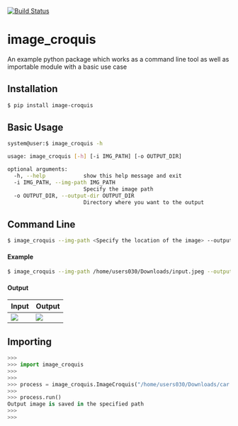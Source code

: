 [![Build Status](https://travis-ci.org/nagavenkateshgavini/image_croquis.svg?branch=master)](https://travis-ci.org/nagavenkateshgavini/image_croquis)

# image_croquis
An example python package which works as a command line tool as well as importable module with a basic use case

## Installation

```bash
$ pip install image-croquis
```

## Basic Usage

```bash
system@user:$ image_croquis -h

usage: image_croquis [-h] [-i IMG_PATH] [-o OUTPUT_DIR]

optional arguments:
  -h, --help            show this help message and exit
  -i IMG_PATH, --img-path IMG_PATH
                        Specify the image path
  -o OUTPUT_DIR, --output-dir OUTPUT_DIR
                        Directory where you want to the output
```

## Command Line

```bash
$ image_croquis --img-path <Specify the location of the image> --output-dir <Directoy name where the output needs to be stored>
```

#### Example

```bash
$ image_croquis --img-path /home/users030/Downloads/input.jpeg --output-dir /tmp/
```

#### Output

|Input|Output|
|-----|------|
|![](images/input.jpeg)|![](images/output.jpeg)|


## Importing

```python
>>>
>>> import image_croquis
>>>
>>>
>>> process = image_croquis.ImageCroquis("/home/users030/Downloads/car.jpeg", "/tmp/")
>>>
>>> process.run()
Output image is saved in the specified path
>>>
>>>
```
